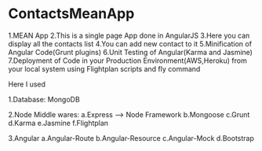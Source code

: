 # ContactsMeanApp

1.MEAN App
2.This is a single page App done in AngularJS
3.Here you can display all the contacts list
4.You can add new contact to it
5.Minification of Angular Code(Grunt plugins)
6.Unit Testing of Angular(Karma and Jasmine)
7.Deployment of Code in your Production Environment(AWS,Heroku) from your local system using Flightplan scripts and fly command

Here I used 

1.Database:
MongoDB

2.Node Middle wares:
a.Express --> Node Framework
b.Mongoose
c.Grunt
d.Karma
e.Jasmine
f.Flightplan


3.Angular 
a.Angular-Route
b.Angular-Resource
c.Angular-Mock
d.Bootstrap

